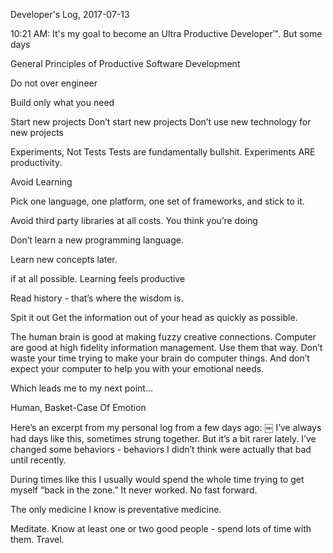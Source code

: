 Developer's Log, 2017-07-13

10:21 AM: It's my goal to become an Ultra Productive Developer™. But some days


General Principles of Productive Software Development

Do not over engineer

Build only what you need


Start new projects
Don’t start new projects
Don’t use new technology for new projects

Experiments, Not Tests
Tests are fundamentally bullshit. Experiments ARE productivity.

Avoid Learning

Pick one language, one platform, one set of frameworks, and stick to it.

Avoid third party libraries at all costs. You think you’re doing

Don’t learn a new programming language.

Learn new concepts later.

if at all possible. Learning feels productive

Read history - that’s where the wisdom is.

Spit it out
Get the information out of your head as quickly as possible.

The human brain is good at making fuzzy creative connections. Computer are good at high fidelity information management. Use them that way. Don’t waste your time trying to make your brain do computer things. And don’t expect your computer to help you with your emotional needs.

Which leads me to my next point…

Human, Basket-Case Of Emotion

Here’s an excerpt from my personal log from a few days ago:
￼
I’ve always had days like this, sometimes strung together. But it’s a bit rarer lately. I’ve changed some behaviors - behaviors I didn’t think were actually that bad until recently.

During times like this I usually would spend the whole time trying to get myself “back in the zone.” It never worked. No fast forward.

The only medicine I know is preventative medicine.


Meditate.
Know at least one or two good people - spend lots of time with them.
Travel.

